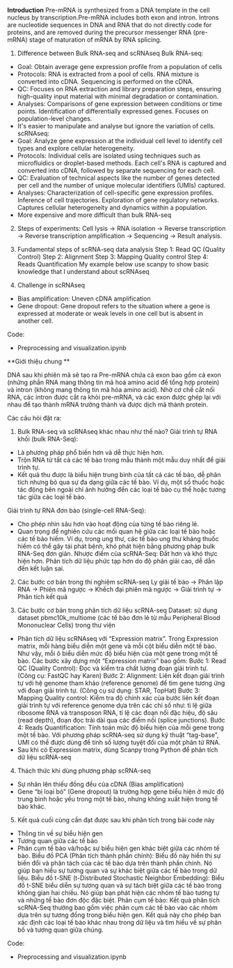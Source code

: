 **Introduction**
Pre-mRNA is synthesized from a DNA template in the cell nucleus by transcription.Pre-mRNA includes both exon and intron.
Introns are nucleotide sequences in DNA and RNA that do not directly code for proteins, and are removed during the precursor messenger RNA (pre-mRNA) stage of maturation of mRNA by RNA splicing.
1. Difference between Bulk RNA-seq and scRNAseq
Bulk RNA-seq:
- Goal: Obtain average gene expression profile from a population of cells
- Protocols: RNA is extracted from a pool of cells. RNA mixture is converted into cDNA. Sequencing is performed on the cDNA.
- QC: Focuses on RNA extraction and library preparation steps, ensuring high-quality input material with minimal degradation or contamination.
- Analyses: Comparisons of gene expression between conditions or time points. Identification of differentially expressed genes. Focuses on population-level changes.
- It's easier to manipulate and analyse but ignore the variation of cells.
scRNAseq:
- Goal: Analyze gene expression at the individual cell level to identify cell types and explore cellular heterogeneity.
- Protocols: Individual cells are isolated using techniques such as microfluidics or droplet-based methods. Each cell's RNA is captured and converted into cDNA, followed by separate sequencing for each cell.
- QC: Evaluation of technical aspects like the number of genes detected per cell and the number of unique molecular identifiers (UMIs) captured.
- Analyses: Characterization of cell-specific gene expression profiles. Inference of cell trajectories. Exploration of gene regulatory networks. Captures cellular heterogeneity and dynamics within a population.
- More expensive and more difficult than bulk RNA-seq

2. Steps of experiments:
Cell lysis -> RNA isolation -> Reverse transcription -> Reverse transcription amplification -> Sequencing -> Result analysis.

3. Fundamental steps of scRNA-seq data analysis
Step 1: Read QC (Quality Control)
Step 2: Alignment
Step 3: Mapping Quality control
Step 4: Reads Quantification
My example below use scanpy to show basic knowledge that I understand about scRNAseq

5. Challenge in scRNAseq
- Bias amplification: Uneven cDNA amplification
- Gene dropout: Gene dropout refers to the situation where a gene is expressed at moderate or weak levels in one cell but is absent in another cell.

Code:
- Preprocessing and visualization.ipynb

**Giới thiệu chung **

DNA sau khi phiên mã sẽ tạo ra Pre-mRNA chứa cả exon bao gồm cả exon (những phần RNA mang thông tin mã hoá amino acid để tổng hợp protein) 
và intron (không mang thông tin mã hóa amino acid). Nhờ cơ chế cắt nối RNA, các intron được cắt ra khỏi pre-mRNA, và các exon được ghép lại với nhau để tạo thành mRNA trưởng thành và được dịch mã thành protein.

Các câu hỏi đặt ra:
1. Bulk RNA-seq và scRNAseq khác nhau như thế nào?
Giải trình tự RNA khối (bulk RNA-Seq):
- Là phương pháp phổ biến hơn và dễ thực hiện hơn. 
- Trộn RNA từ tất cả các tế bào trong mẫu thành một mẫu duy nhất để giải trình tự. 
- Kết quả thu được là biểu hiện trung bình của tất cả các tế bào, dễ phân tích nhưng bỏ qua sự đa dạng giữa các tế bào. 
Ví dụ, một số thuốc hoặc tác động bên ngoài chỉ ảnh hưởng đến các loại tế bào cụ thể hoặc tương tác giữa các loại tế bào.

Giải trình tự RNA đơn bào (single-cell RNA-Seq):
- Cho phép nhìn sâu hơn vào hoạt động của từng tế bào riêng lẻ. 
- Quan trọng để nghiên cứu các mối quan hệ giữa các loại tế bào hoặc các tế bào hiếm.
Ví dụ, trong ung thư, các tế bào ung thư kháng thuốc hiếm có thể gây tái phát bệnh, khó phát hiện bằng phương pháp bulk RNA-Seq đơn giản.
Nhược điểm của scRNA-Seq:
Đắt hơn và khó thực hiện hơn.
Phân tích dữ liệu phức tạp hơn do độ phân giải cao, dễ dẫn đến kết luận sai.

2. Các bước cơ bản trong thí nghiệm scRNA-seq
Ly giải tế bào -> Phân lập RNA -> Phiên mã ngược -> Khếch đại phiên mã ngược -> Giải trình tự -> Phân tích kết quả

3. Các bước cơ bản trong phân tích dữ liệu scRNA-seq
Dataset: sử dụng dataset pbmc10k_multiome (các tế bào đơn lẻ từ mẫu Peripheral Blood Mononuclear Cells) trong thư viện 
- Phân tích dữ liệu scRNAseq với “Expression matrix”. Trong Expression matrix, mỗi hàng biểu diễn một gene và mỗi cột biểu diễn một tế bào. Như vậy, mỗi ô biểu diễn mức độ biểu hiện của một gene trong một tế bào. Các bước xây dựng một “Expression matrix” bao gồm:
Bước 1: Read QC (Quality Control): Đọc và kiểm tra chất lượng đoạn giải trình tự. (Công cụ: FastQC hay Karen)
Bước 2: Alignment: Liên kết đoạn giải trình tự với hệ genome tham khảo (reference genome) để tìm gene tương ứng với đoạn giải trình tự. (Công cụ sử dụng: STAR, TopHat)
Bước 3: Mapping Quality control: Kiểm tra độ chính xác của bước liên kết đoạn giải trình tự với reference genome dựa trên các chỉ số như: tỉ lệ giữa ribosome RNA và transposon RNA, tỉ lệ các đoạn nối đặc hiệu, độ sâu (read depth), đoạn đọc trải dài qua các điểm nối (splice junctions).
Bước 4: Reads Quantification: Tính toán mức độ biểu hiện của mỗi gene trong một tế bào. Với phương pháp scRNA-seq sử dụng kỹ thuật “tag-base”, UMI có thể được dùng để tính số lượng tuyệt đối của một phân tử RNA.
- Sau khi có Expression matrix, dùng Scanpy trong Python để phân tích dữ liệu scRNA-seq

4. Thách thức khi dùng phương pháp scRNA-seq
- Sự nhân lên thiếu đồng đều của cDNA (Bias amplification)
- Gene “bị loại bỏ” (Gene dropout) là trường hợp gene biểu hiện ở mức độ trung bình hoặc yếu trong một tế bào, nhưng không xuất hiện trong tế bào khác.

5. Kết quả cuối cùng cần đạt được sau khi phân tích trong bài code này
- Thông tin về sự biểu hiện gen
- Tương quan giữa các tế bào
- Phân cụm tế bào và/hoặc sự biểu hiện gen khác biệt giữa các nhóm tế bào.
Biểu đồ PCA (Phân tích thành phần chính): Biểu đồ này hiển thị sự biến đổi và phân tách của các tế bào dựa trên thành phần chính. Nó giúp bạn hiểu sự tương quan và sự khác biệt giữa các tế bào trong dữ liệu.
Biểu đồ t-SNE (t-Distributed Stochastic Neighbor Embedding): Biểu đồ t-SNE biểu diễn sự tương quan và sự tách biệt giữa các tế bào trong không gian hai chiều. Nó giúp bạn phát hiện các nhóm tế bào tương tự và những tế bào đơn độc đặc biệt.
Phân cụm tế bào: Kết quả phân tích scRNA-Seq thường bao gồm việc phân cụm các tế bào vào các nhóm dựa trên sự tương đồng trong biểu hiện gen. Kết quả này cho phép bạn xác định các loại tế bào khác nhau trong dữ liệu và tìm hiểu về sự phân bố và tương quan giữa chúng.

Code:
- Preprocessing and visualization.ipynb

